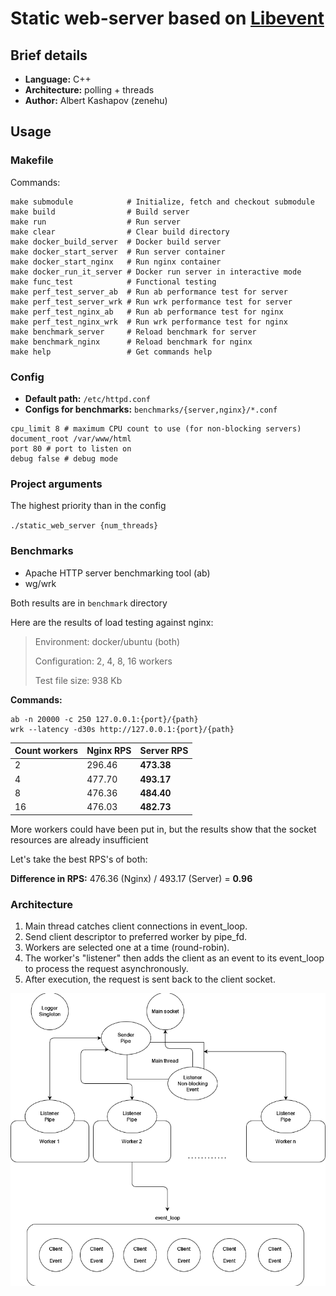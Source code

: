 # Static web-server based on [Libevent](https://libevent.org/)

## Brief details

- **Language:** C++
- **Architecture:** polling + threads
- **Author:** Albert Kashapov (zenehu)

## Usage

### Makefile

Commands:

```shell
make submodule            # Initialize, fetch and checkout submodule
make build                # Build server
make run                  # Run server
make clear                # Clear build directory
make docker_build_server  # Docker build server
make docker_start_server  # Run server container
make docker_start_nginx   # Run nginx container
make docker_run_it_server # Docker run server in interactive mode
make func_test            # Functional testing
make perf_test_server_ab  # Run ab performance test for server
make perf_test_server_wrk # Run wrk performance test for server
make perf_test_nginx_ab   # Run ab performance test for nginx
make perf_test_nginx_wrk  # Run wrk performance test for nginx
make benchmark_server     # Reload benchmark for server
make benchmark_nginx      # Reload benchmark for nginx
make help                 # Get commands help

```

### Config

- **Default path:** `/etc/httpd.conf`
- **Configs for benchmarks:** `benchmarks/{server,nginx}/*.conf`

```
cpu_limit 8 # maximum CPU count to use (for non-blocking servers)
document_root /var/www/html
port 80 # port to listen on
debug false # debug mode
```

### Project arguments

The highest priority than in the config

`./static_web_server {num_threads}`

### Benchmarks

- Apache HTTP server benchmarking tool (ab)
- wg/wrk

Both results are in `benchmark` directory

Here are the results of load testing against nginx:

> Environment: docker/ubuntu (both)
>
> Configuration: 2, 4, 8, 16 workers
>
> Test file size: 938 Kb

**Commands:**

```shell
ab -n 20000 -c 250 127.0.0.1:{port}/{path}
wrk --latency -d30s http://127.0.0.1:{port}/{path}

```

| Count workers | Nginx RPS | **Server RPS** |
|---------------|-----------|----------------|
| 2             | 296.46    | **473.38**     |
| 4             | 477.70    | **493.17**     |
| 8             | 476.36    | **484.40**     |
| 16            | 476.03    | **482.73**     |

More workers could have been put in, but the results show that the socket resources are already insufficient

Let's take the best RPS's of both:

**Difference in RPS:** 476.36 (Nginx) / 493.17 (Server) = **0.96**

### Architecture

1. Main thread catches client connections in event_loop.
2. Send client descriptor to preferred worker by pipe_fd.
3. Workers are selected one at a time (round-robin).
4. The worker's "listener" then adds the client as an event to its event_loop to process the request asynchronously.
5. After execution, the request is sent back to the client socket.

![](assets/diagram.png)

